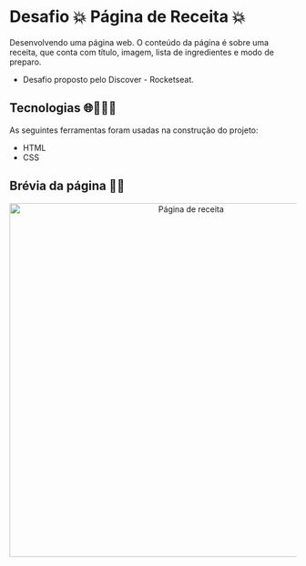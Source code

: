 # Desafio 💥 Página de Receita 💥

Desenvolvendo uma página web. O conteúdo da página é sobre uma receita, que conta com título, imagem, lista de ingredientes e modo de preparo.

- Desafio proposto pelo Discover - Rocketseat.

## Tecnologias 🌐👩🏻‍💻

As seguintes ferramentas foram usadas na construção do projeto:

- HTML
- CSS

## Brévia da página 📲📑

<div align="center">
  <img width="622" alt="Página de receita" src="https://user-images.githubusercontent.com/89019231/153731792-cc66a773-99bf-4ee6-8603-8be67812121e.png"
</div>





